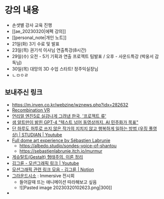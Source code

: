 # 강의 내용
- 손샛별 강사 교육 진행
- [[ae_20230320|에펙 강의]]
- [[personal_note|개인 노트]]
- 21일(화) 3기 수료 및 발표
- 23일(목) 권기석 이사님 연출특강(8시간)
- 29일(수) 오전 - 5기 기획과 연출 프로젝트 팀발표 / 오후 - 사운드특강 (박웅서 감독님)
- 30일(목) 대망의 3D 수업 스타트! 정주익실장님
- ㄴㅁㅇㄹ

## 보내주신 링크
- https://m.inven.co.kr/webzine/wznews.php?idx=282632
- [Recombination VR](https://www.recombinationvr.com/)
- [언리얼 엔진5로 실감나게 그려낸 한국, '프로젝트 류'](https://m.inven.co.kr/webzine/wznews.php?idx=282632)
- [샘 알트만이 밝힌 GPT-4 "텍스트 넘어 동영상까지. AI 민주화가 목표"](https://themiilk.com/articles/a5498cea7)
- [단 하루도 허투로 쓰지 않은 작가의 지치지 않고 행복하게 일하는 방법 (우징 풀영상) | STUDIAN | Youtube](https://youtu.be/Jw8Ev0bqDQY)
- [Full dome art experience by Sébastien Labrunie](https://youtu.be/fpPPpQCxviE)
	- https://albedo.studio/sondes-voice-of-shantou
	- https://sebastienlabrunie.itch.io/murmur
- [게슈탈트(Gestalt) 형태주의. 이론 정리](https://m.blog.naver.com/bluminglora/220656496098)
- [김그륜 - 모션그래픽 링크 | Youtube](https://www.youtube.com/live/sxcizfdj5c0?feature=share)
- [모션그래픽 관련 링크 모음 - 김그륜 | Notion](https://gryun.notion.site/gryun/Motion-Graphic-Design-Link-by-Gryun-Kim-7d3c04cf04764f0a9f19f1075a12fc87)
- [그라운드시소](https://groundseesaw.co.kr/en/) : Immersive 전시회
	- 들어갈때 뜨는 애니메이션 따라해보고 싶음
	- ![[Pasted image 20230320102623.png|300]]
- 

